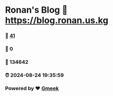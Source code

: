 # Ronan's Blog :link: https://blog.ronan.us.kg 
### :page_facing_up: [41](https://blog.ronan.us.kg/tag.html) 
### :speech_balloon: 0 
### :hibiscus: 134642 
### :alarm_clock: 2024-08-24 19:35:59 
### Powered by :heart: [Gmeek](https://github.com/Meekdai/Gmeek)
